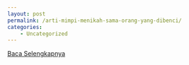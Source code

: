 ```yaml
---
layout: post
permalink: /arti-mimpi-menikah-sama-orang-yang-dibenci/
categories:
    - Uncategorized
---
```


[Baca Selengkapnya](/06)